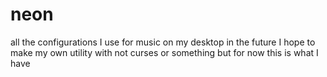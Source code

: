 # neon
all the configurations I use for music on my desktop in the future I hope to make my own utility with not curses or something but for now this is what I have

